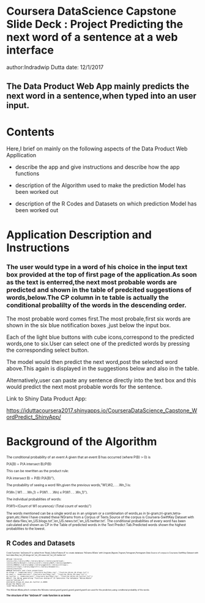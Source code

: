 # Coursera DataScience Capstone Slide Deck : Project Predicting the next word of a sentence at a web interface
author:Indradwip Dutta 
date: 12/1/2017
## The Data Product Web App mainly predicts the next word in a sentence,when typed into an user input.

Contents
========================================================
Here,I brief on mainly on the following aspects of the Data Product Web Appllication

- describe the app and give instructions and describe how the app functions

- description of the Algorithm used to make the prediction Model has been worked out

- description of the R Codes and Datasets on which prediction Model has been worked out

Application Description and Instructions
========================================================
### The user would type in a word of his choice in the input text box provided at the top of first page of the application.As soon as the text is enterred,the next most probable  words are predicted and shown in the table of predcited suggestions of words,below.The CP column in te table is actually the conditional probalilty of the words in the descending order.

The most probable word comes first.The most probale,first six words are shown in the six  blue notification boxes ,just below the input box.

Each of the light blue buttons with cube icons,correspond to the predicted words,one to six.User can select one of the predicted words by pressing the corresponding select button.

The model would then predict the next word,post the selected word above.This again is displayed in the suggestions below and also in the table.


Alternatively,user can paste any sentence directly into the text box and this would predict the next most probable words for the sentence.

Link to Shiny Data Product App:

<https://iduttacoursera2017.shinyapps.io/CourseraDataScience_Capstone_WordPredict_ShinyApp/>

Background of the Algorithm
========================================================
<small style="font-size:.6em">
The conditional probability of an event A given that an event B has occurred (where P(B) > 0) is 

P(A|B) = P(A intersect B)/P(B)

This can be rewritten as the product rule:

P(A intersect B) = P(B) P(A|B)"),
            
 The probability of seeing a word Wn,given the previous words,"W1,W2, . . .Wn_1 is:
 
 P(Wn | W1 . . .Wn_1) = P(W1 . . .Wn) x P(W1 . . .Wn_1)").
 
The individual probablities of words:

P(W1)=(Count of W1 ocurence)/ (Total count of words)")


The words mentioned can be a single word as in an unigram  or a combination of words,as in bi-gram,tri-gram,tetra-gram,etc.Here I have created these NGrams from a Corpus of Texts.Source of the corpus is Coursera-SwiftKey Dataset with text data files,'en_US.blogs.txt','en_US.news.txt','en_US.twitter.txt'.
The conditional probablities of every word has been calculated and shown as CP in the Table of predicted words in the Text Predict Tab.Predicted words shown the highest probablities to the lowest.

R Codes and Datasets
========================================================
<small style="font-size:.6em">
Code Function 'dsGrams.R' is called from 'Read_CollectTokens.R' to create database 'NGrams.RData' with Unigram,Bigram,Trigram,Tetragram,Pentagram.Data Source of corpus is Coursera-SwiftKey Dataset with text data files,'en_US.blogs.txt','en_US.news.txt','en_US.twitter.txt'

```{r Read Data Text Files and Call NGram generating function,eval=FALSE,echo=TRUE}
##load libraries
library(tm);library(XML);library(dplyr);library(wordcloud);
library(RColorBrewer);library(caret);library(NLP);library(openNLP);
library(RWeka);library(qdap);library(ggplot2);library(stringi);
library(stringr);library(magrittr);library(SnowballC);
library(textcat)
##Read Datasets and close connections
ds.blogs <- readLines(unz("./Coursera-SwiftKey.zip", "final/en_US/en_US.blogs.txt"))
ds.news <- readLines(unz("./Coursera-SwiftKey.zip", "final/en_US/en_US.news.txt"))
ds.twitter <- readLines(unz("./Coursera-SwiftKey.zip", "final/en_US/en_US.twitter.txt"))
##Call the NGram generating "function dsGram.R".It Generates the database "NGram.RData"
source("dsGram.R")
dsGram(ds.blogs,ds.news,ds.twitter,5,1000) 
#Load the RData set
load("NGram.RData")
```
This NGram.RData,which contains the NGrams named,gram1,gram2,gram3,gram4,gram5 are used for the prediction,using conditional probalility  of the words.

### The structure of the "dsGram.R" code function is as below
